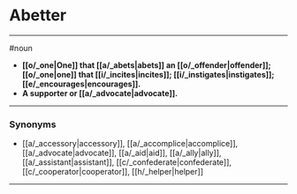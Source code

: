 # Abetter
---
#noun
- **[[o/_one|One]] that [[a/_abets|abets]] an [[o/_offender|offender]]; [[o/_one|one]] that [[i/_incites|incites]]; [[i/_instigates|instigates]]; [[e/_encourages|encourages]].**
- **A supporter or [[a/_advocate|advocate]].**
---
### Synonyms
- [[a/_accessory|accessory]], [[a/_accomplice|accomplice]], [[a/_advocate|advocate]], [[a/_aid|aid]], [[a/_ally|ally]], [[a/_assistant|assistant]], [[c/_confederate|confederate]], [[c/_cooperator|cooperator]], [[h/_helper|helper]]
---

